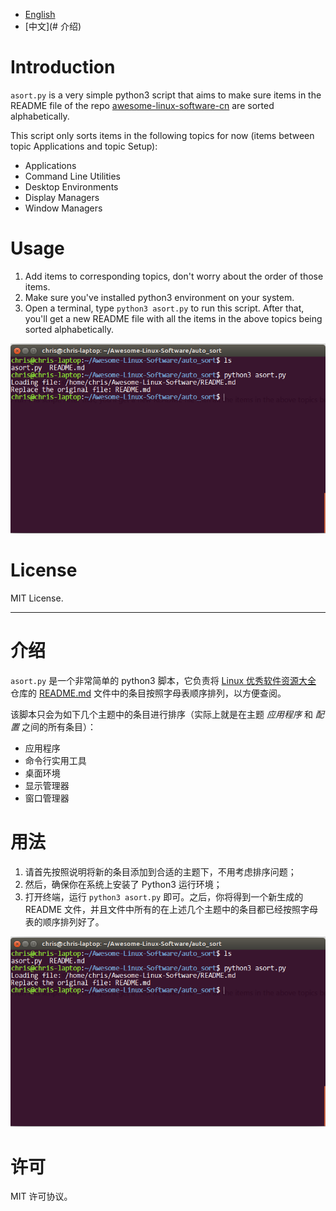 - [English](#Introduction)
- [中文](# 介绍)

# Introduction
`asort.py` is a very simple python3 script that aims to make sure items in the README file of the repo [awesome-linux-software-cn](https://github.com/ChrisLeeGit/awesome-linux-software-cn) are sorted alphabetically.

This script only sorts items in the following topics for now (items between topic Applications and topic Setup):
- Applications
- Command Line Utilities
- Desktop Environments
- Display Managers
- Window Managers

# Usage
1. Add items to corresponding topics, don't worry about the order of those items.
1. Make sure you've installed python3 environment on your system.
1. Open a terminal, type `python3 asort.py` to run this script. After that, you'll get a new README file with all the items in the above topics being sorted alphabetically.

![test screenshot](./test.png)

# License
MIT License.

---------------------------------------------
# 介绍
`asort.py` 是一个非常简单的 python3 脚本，它负责将 [Linux 优秀软件资源大全](https://github.com/ChrisLeeGit/awesome-linux-software-cn) 仓库的 [README.md](https://github.com/ChrisLeeGit/awesome-linux-software-cn/blob/master/README.md) 文件中的条目按照字母表顺序排列，以方便查阅。

该脚本只会为如下几个主题中的条目进行排序（实际上就是在主题 *应用程序* 和 *配置* 之间的所有条目）：
- 应用程序
- 命令行实用工具
- 桌面环境
- 显示管理器
- 窗口管理器

# 用法
1. 请首先按照说明将新的条目添加到合适的主题下，不用考虑排序问题；
1. 然后，确保你在系统上安装了 Python3 运行环境；
1. 打开终端，运行 `python3 asort.py` 即可。之后，你将得到一个新生成的 README 文件，并且文件中所有的在上述几个主题中的条目都已经按照字母表的顺序排列好了。

![test 截图](./test.png)

# 许可
MIT 许可协议。


